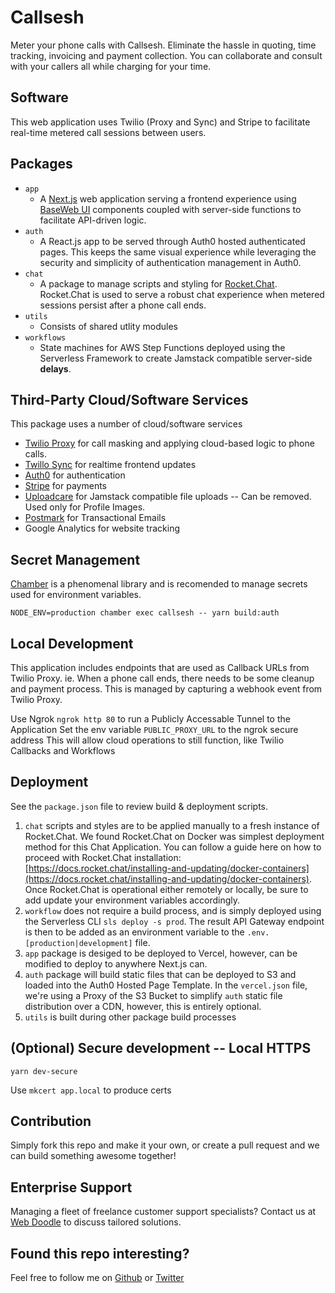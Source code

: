 # Callsesh

Meter your phone calls with Callsesh.
Eliminate the hassle in quoting, time tracking, invoicing and payment collection.
You can collaborate and consult with your callers all while charging for your time.

## Software

This web application uses Twilio (Proxy and Sync) and Stripe to facilitate real-time metered call sessions between users.


## Packages

- `app`
  - A [Next.js](https://nextjs.org/) web application serving a frontend experience using [BaseWeb UI](https://baseweb.design/) components coupled with server-side functions to facilitate API-driven logic.
- `auth`
  - A React.js app to be served through Auth0 hosted authenticated pages. This keeps the same visual experience while leveraging the security and simplicity of authentication management in Auth0.
- `chat`
  - A package to manage scripts and styling for [Rocket.Chat](https://rocket.chat/). Rocket.Chat is used to serve a robust chat experience when metered sessions persist after a phone call ends.
- `utils`
  - Consists of shared utlity modules
- `workflows`
  - State machines for AWS Step Functions deployed using the Serverless Framework to create Jamstack compatible server-side **delays**.

## Third-Party Cloud/Software Services

This package uses a number of cloud/software services

- [Twilio Proxy](https://www.twilio.com/docs/proxy) for call masking and applying cloud-based logic to phone calls.
- [Twillo Sync](https://www.twilio.com/docs/sync) for realtime frontend updates
- [Auth0](https://auth0.com/) for authentication
- [Stripe](https://stripe.com/au) for payments
- [Uploadcare](https://uploadcare.com/) for Jamstack compatible file uploads -- Can be removed. Used only for Profile Images.
- [Postmark](https://postmark.com/) for Transactional Emails
- Google Analytics for website tracking

## Secret Management

[Chamber](https://github.com/segmentio/chamber) is a phenomenal library and is recomended to manage secrets used for environment variables.

```
NODE_ENV=production chamber exec callsesh -- yarn build:auth
```

## Local Development

This application includes endpoints that are used as Callback URLs from Twilio Proxy.
ie. When a phone call ends, there needs to be some cleanup and payment process. This is managed by capturing a webhook event from Twilio Proxy.

Use Ngrok `ngrok http 80` to run a Publicly Accessable Tunnel to the Application
Set the env variable `PUBLIC_PROXY_URL` to the ngrok secure address
This will allow cloud operations to still function, like Twilio Callbacks and Workflows

## Deployment

See the `package.json` file to review build & deployment scripts.

1. `chat` scripts and styles are to be applied manually to a fresh instance of Rocket.Chat. We found Rocket.Chat on Docker was simplest deployment method for this Chat Application. You can follow a guide here on how to proceed with Rocket.Chat installation: [https://docs.rocket.chat/installing-and-updating/docker-containers](https://docs.rocket.chat/installing-and-updating/docker-containers).
	Once Rocket.Chat is operational either remotely or locally, be sure to add update your environment variables accordingly.
2. `workflow` does not require a build process, and is simply deployed using the Serverless CLI `sls deploy -s prod`.
	The result API Gateway endpoint is then to be added as an environment variable to the `.env.[production|development]` file.
3. `app` package is desiged to be deployed to Vercel, however, can be modified to deploy to anywhere Next.js can.
4. `auth` package will build static files that can be deployed to S3 and loaded into the Auth0 Hosted Page Template.
	In the `vercel.json` file, we're using a Proxy of the S3 Bucket to simplify `auth` static file distribution over a CDN, however, this is entirely optional.
5. `utils` is built during other package build processes

## (Optional) Secure development -- Local HTTPS

`yarn dev-secure`

Use `mkcert app.local` to produce certs

## Contribution

Simply fork this repo and make it your own, or create a pull request and we can build something awesome together!

## Enterprise Support

Managing a fleet of freelance customer support specialists? Contact us at [Web Doodle](https://www.webdoodle.com.au/) to discuss tailored solutions.


## Found this repo interesting?

Feel free to follow me on [Github](https://github.com/rsoury) or [Twitter](https://twitter.com/@ryan_soury)
